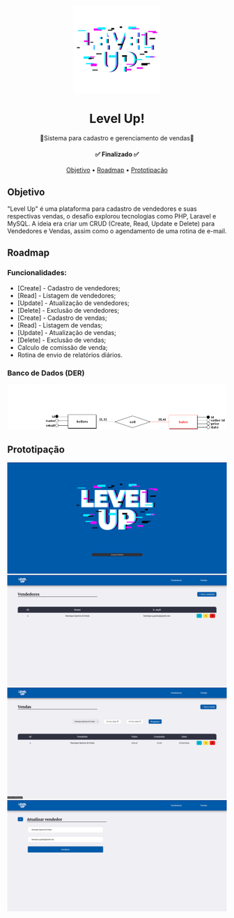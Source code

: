 <!-- Banner -->
<p align="center">
    <img src="public/assets/level-up.png" height="200" width="200" alt="Cansei :(" />
</p>
<h1 align="center">Level Up!</h1>
<p align="center">🛒Sistema para cadastro e gerenciamento de vendas🛒</p>

<!-- Badges -->

<h4 align="center">✅  Finalizado  ✅</h4>

<p align="center">
    <a href="#objetivo">Objetivo</a> •
    <a href="#roadmap">Roadmap</a> •
    <a href="#prototipacao">Prototipação</a>
</p>

<div id="objetivo">
    <h2>Objetivo</h2>
    <p>"Level Up" é uma plataforma para cadastro de vendedores e suas respectivas vendas, o desafio explorou tecnologias como PHP, Laravel e MySQL. A ideia era criar um CRUD (Create, Read, Update e Delete) para Vendedores e Vendas, assim como o agendamento de uma rotina de e-mail.</p>
</div>
<div id="roadmap">
    <h2>Roadmap</h2>
    <h3>Funcionalidades:</h3>
    <ul>
        <li>[Create] - Cadastro de vendedores;</li>
        <li>[Read] - Listagem de vendedores;</li>
        <li>[Update] - Atualização de vendedores;</li>
        <li>[Delete] - Exclusão de vendedores;</li>
        <li>[Create] - Cadastro de vendas;</li>
        <li>[Read] - Listagem de vendas;</li>
        <li>[Update] - Atualização de vendas;</li>
        <li>[Delete] - Exclusão de vendas;</li>
        <li>Calculo de comissão de venda;</li>
        <li>Rotina de envio de relatórios diários.</li>
    </ul>
    <h3>Banco de Dados (DER)</h3> 
    <p align="center">
        <img src="public/assets/LevelUp - DER.png" alt="Diagrama de Entidade e Relacionamento" />
    </p>
</div>
<div id="prototipacao">
    <h2>Prototipação</h2>
     <p align="center">
        <img src="public/assets/Print_1.png" alt="Captura de tela início" /><br>
        <img src="public/assets/Print_2.png" alt="Captura de tela vendedores" /><br>
        <img src="public/assets/Print_3.png" alt="Captura de tela venda" /><br>
        <img src="public/assets/Print_4.png" alt="Captura de tela cadastrar vendedor" />
     </p>
</div>
